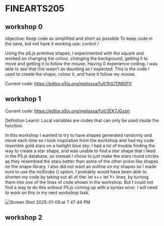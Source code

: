 # FINEARTS205
## workshop 0

objective: 
Keep code as simplified and short as possible
To keep code in the save, but not have it working use: control /

Using the p5.js primitive shapes, I experimented with the square and worked on changing the colour, changing the background, getting it to move and getting it to follow the mouse. Having 0 experience coding, I was able to see that this wasn’t as daunting as I expected. This is the code I used to create the shape, colour it, and have it follow my mouse. 

Current code: https://editor.p5js.org/melisssa/full/1hS7DMGF0 

## workshop 1
Current code: https://editor.p5js.org/melisssa/full/3EK7JGzph 

Definition Learnt: Local variables are codes that can only be used inside the function.

In this workshop I wanted to try to have shapes generated randomly and move each time so I took inspiration from the workshop and had my code resemble gold stars on a twilight blue sky. I had a lot of trouble finding the way to create a star shape, and was unable to find a star shape that I liked in the P5.js database, so instead I chose to just make the stars round circles as they resembled the stars better than some of the other prism like shapes on the shape library. I also did not want an outline on my shapes so I made sure to use the noStroke () option. I probably would have been able to shorten my code by taking out all of the: let x+= let Y= lines, by turning them into one of the lines of code shown in the workshop. But I could not find a way to do this without P5.js coming up with a syntax error. I will need to work on this in my next workshop task. 

![Screen Shot 2025-01-09 at 7 47 44 PM](https://github.com/user-attachments/assets/64863d0d-9777-4fa9-be45-bdba2ed02cba)


## workshop 2

